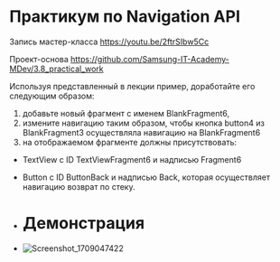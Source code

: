 # Практикум по Navigation API

Запись мастер-класса  https://youtu.be/2ftrSIbw5Cc ﻿

Проект-основа  https://github.com/Samsung-IT-Academy-MDev/3.8_practical_work



Используя представленный в лекции пример, доработайте его следующим образом:
1. добавьте новый фрагмент с именем BlankFragment6﻿,
2. измените навигацию таким образом, чтобы кнопка button4 из BlankFragment3 осуществляла навигацию на BlankFragment6
3. на отображаемом фрагменте должны присутствовать:
- TextView с ID TextViewFragment6 и надписью Fragment6
- Button с ID ButtonBack и надписью Back, которая осуществляет навигацию возврат по стеку.

- # Демонстрация
- ![Screenshot_1709047422](https://github.com/vladnov138/AndroidDevelopment/assets/113700660/148cca61-650a-4036-9cdd-f945a94f827f)
